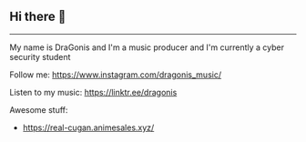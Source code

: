 

## Hi there 👋 
__________________________________________________________________

My name is DraGonis and I'm a music producer and I'm currently a cyber security student 

Follow me: https://www.instagram.com/dragonis_music/

Listen to my music: https://linktr.ee/dragonis

Awesome stuff:
- https://real-cugan.animesales.xyz/




<!--
**dragonisdev/dragonisdev** is a ✨ _special_ ✨ repository because its `README.md` (this file) appears on your GitHub profile.

Here are some ideas to get you started:

- 🔭 I’m currently working on ...
- 🌱 I’m currently learning ...
- 👯 I’m looking to collaborate on ...
- 🤔 I’m looking for help with ...
- 💬 Ask me about ...
- 📫 How to reach me: ...
- 😄 Pronouns: ...
- ⚡ Fun fact: ...
-->
